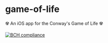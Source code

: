 # game-of-life

☢️ An iOS app for the Conway's Game of Life ☢️

[![BCH compliance](https://bettercodehub.com/edge/badge/mbronckers/game-of-life?branch=master)](https://bettercodehub.com/)
